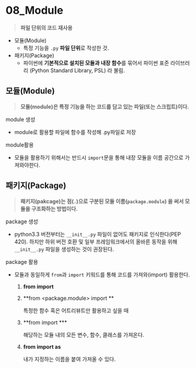 # 08_Module

> **파일 단위의 코드 재사용**

- 모듈(Module)
  - 특정 기능을 `.py` **파일 단위**로 작성한 것.
- 패키지(Package)
  - 파이썬에 **기본적으로 설치된 모듈과 내장 함수**를 묶어서 파이썬 표준 라이브러리 (Python Standard Library, PSL) 라 불림.



## 모듈(Module)

> **모듈(module)은 특정 기능을 하는 코드를 담고 있는 파일(또는 스크립트)이다.**



module 생성

- module로 활용할 파일에 함수를 작성해 .py파일로 저장

module활용

- 모듈을 활용하기 위해서는 반드시 `import`문을 통해 내장 모듈을 이름 공간으로 가져와야한다.



## 패키지(Package)

> **패키지(pakcage)는 점(`.`)으로 구분된 모듈 이름(`package.module`) 을 써서 모듈을 구조화하는 방법이다.**



package 생성

- python3.3 버전부터는 `__init__.py` 파일이 없어도 패키지로 인식한다(PEP 420). 하지만 하위 버전 호환 및 일부 프레임워크에서의 올바른 동작을 위해 `__init__.py` 파일을 생성하는 것이 권장된다.

package 활용

- 모듈과 동일하게 `from`과 `import` 키워드를 통해 코드를 가져와(import) 활용한다.

  1. **from <package> import <module>**

  2. **from <package.module> import <data> **

     특정한 함수 혹은 어트리뷰트만 활용하고 싶을 때

  3. **from <module> import ***

     해당하는 모듈 내의 모든 변수, 함수, 클래스를 가져온다.

  4. **from <module> import <data> as <name>**

     내가 지정하는 이름을 붙여 가져올 수 있다.